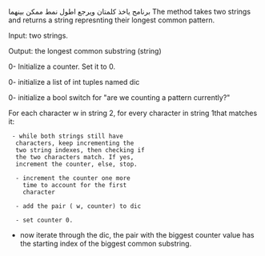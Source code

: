 برنامج ياخذ كلمتان ويرجع اطول نمط ممكن بينهما 
The method takes two strings and returns a string represnting their longest common pattern.

Input:  two strings.

Output:  the longest common substring (string)






0-  Initialize a counter. Set it to 0.

0- initialize  a list of int tuples named dic

0-  initialize a bool switch for  "are we counting a pattern currently?"


For each character w in string 2,  for 
 every character in string 1that 
 matches it:

     - while both strings still have 
      characters, keep incrementing the      
      two string indexes, then checking if    
      the two characters match. If yes, 
      increment the counter, else, stop.

      - increment the counter one more 
        time to account for the first 
        character
      
      - add the pair ( w, counter) to dic

      - set counter 0.
    

- now iterate through the dic, the pair 
  with the biggest  counter value  has   
 the starting index of the biggest 
  common substring.   